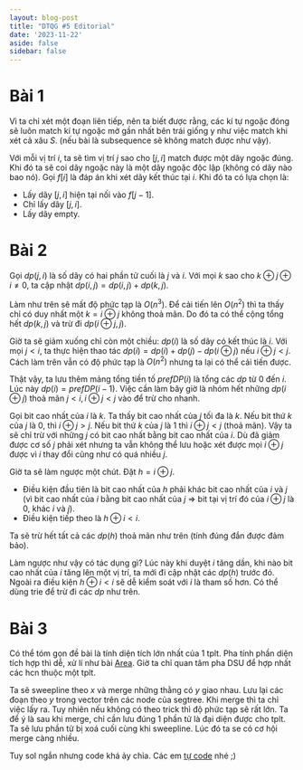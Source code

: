 ```yaml
---
layout: blog-post
title: "DTQG #5 Editorial"
date: '2023-11-22'
aside: false
sidebar: false
---
```


# Bài 1

Vì ta chỉ xét một đoạn liên tiếp, nên ta biết được rằng, các kí tự ngoặc đóng sẽ luôn match kí tự ngoặc mở gần nhất bên trái giống y như việc match khi xét cả xâu $S$. (nếu bài là subsequence sẽ không match được như vậy).

Với mỗi vị trí $i$, ta sẽ tìm vị trí $j$ sao cho $[j, i]$ match được một dãy ngoặc đúng. Khi đó ta sẽ coi dãy ngoặc này là một dãy ngoặc độc lập (không có dãy nào bao nó). Gọi $f[i]$ là đáp án khi xét dãy kết thúc tại $i$. Khi đó ta có lựa chọn là:

 - Lấy dãy $[j, i]$ hiện tại nối vào $f[j - 1]$.
 - Chỉ lấy dãy $[j, i]$.
 - Lấy dãy empty.

# Bài 2

Gọi $dp(j, i)$ là số dãy có hai phần tử cuối là $j$ và $i$. Với mọi $k$ sao cho $k \oplus j \oplus i \neq 0$, ta cập nhật $dp(i, j) = dp(i, j) + dp(k, j)$.

Làm như trên sẽ mất độ phức tạp là $O(n^3)$. Để cải tiến lên $O(n^2)$ thì ta thấy chỉ có duy nhất một $k = i \oplus j$ không thoả mãn. Do đó ta có thể cộng tổng hết $dp(k, j)$ và trừ đi $dp(i \oplus j, j)$.

Giờ ta sẽ giảm xuống chỉ còn một chiều: $dp(i)$ là số dãy có kết thúc là $i$. Với mọi $j < i$, ta thực hiện thao tác $dp(i) = dp(i) + dp(j) - dp(i \oplus j)$ nếu $i \oplus j < j$. Cách làm trên vẫn có độ phức tạp là $O(n^2)$ nhưng ta lại có thể cải tiến được. 

Thật vậy, ta lưu thêm mảng tổng tiền tố $prefDP(i)$ là tổng các $dp$ từ $0$ đến $i$. Lúc này $dp(i) = prefDP(i - 1)$. Việc cần làm bây giờ là nhóm hết những $dp(i \oplus j)$ thoả mãn $j < i, i \oplus j < j$ vào để trừ cho nhanh. 

Gọi bit cao nhất của $i$ là $k$. Ta thấy bit cao nhất của $j$ tối đa là $k$. Nếu bit thứ $k$ của $j$ là $0$, thì $i \oplus j > j$. Nếu bit thứ $k$ của $j$ là $1$ thì $i \oplus j < j$ (thoả mãn). Vậy ta sẽ chỉ trừ với những $j$ có bit cao nhất bằng bit cao nhất của $i$. Dù đã giảm được cơ số $j$ phải xét nhưng ta vẫn không thể lưu hoặc xét được mọi $i \oplus j$ được vì $i$ thay đổi cũng như có quá nhiều $j$. 

Giờ ta sẽ làm ngược một chút. Đặt $h = i \oplus j$. 
- Điều kiện đầu tiên là bit cao nhất của $h$ phải khác bit cao nhất của $i$ và $j$ (vì bit cao nhất của $i$ bằng bit cao nhất của $j$ => bit tại vị trí đó của $i \oplus j$ là $0$, khác $i$ và $j$).
- Điều kiện tiếp theo là $h \oplus i < i$. 

Ta sẽ trừ hết tất cả các $dp(h)$ thoả mãn như trên (tính đúng đắn được đảm bảo).

Làm ngược như vậy có tác dụng gì? Lúc này khi duyệt $i$ tăng dần, khi nào bit cao nhất của $i$ tăng lên một vị trí, ta mới đi cập nhật các $dp(h)$ trước đó. Ngoài ra điều kiện $h \oplus i < i$ sẽ dễ kiểm soát với $i$ là tham số hơn. Có thể dùng trie để trừ đi các $dp$ như trên.

# Bài 3

Có thể tóm gọn đề bài là tính diện tích lớn nhất của $1$ tplt. Pha tính phần diện tích hợp thì dễ, xử lí như bài [Area](https://oj.vnoi.info/problem/area). Giờ ta chỉ quan tâm pha DSU để hợp nhất các hcn thuộc một tplt.

Ta sẽ sweepline theo $x$ và merge những thằng có $y$ giao nhau. Lưu lại các đoạn theo $y$ trong vector trên các node của segtree. Khi merge thì ta chỉ việc lấy ra. Tuy nhiên nếu không có theo trick thì độ phức tạp sẽ rất lớn. Ta để ý là sau khi merge, chỉ cần lưu đúng 1 phần tử là đại diện được cho tplt. Ta sẽ lưu phần tử bị xoá cuối cùng khi sweepline. Lúc đó ta se có cơ hội merge càng nhiều.

Tuy sol ngắn nhưng code khá ảy chỉa. Các em [tự code](https://ideone.com/gQqTdN) nhé ;) 